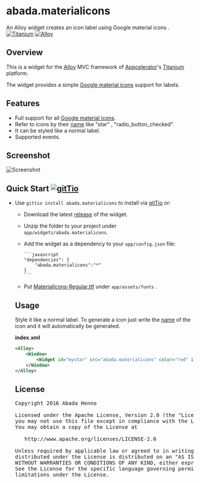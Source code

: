 # abada.materialicons
An Alloy widget creates an icon label using Google material icons . [![Titanium](http://www-static.appcelerator.com/badges/titanium-git-badge-sq.png)](http://www.appcelerator.com/titanium/) [![Alloy](http://www-static.appcelerator.com/badges/alloy-git-badge-sq.png)](http://www.appcelerator.com/alloy/)

## Overview
This is a widget for the [Alloy](http://projects.appcelerator.com/alloy/docs/Alloy-bootstrap/index.html) MVC framework of [Appcelerator](http://www.appcelerator.com)'s [Titanium](http://www.appcelerator.com/platform) platform.

The widget provides a simple [Google material icons](https://design.google.com/icons/) support for labels.

## Features
* Full support for all [Google material icons](https://design.google.com/icons/).
* Refer to icons by their [name](https://design.google.com/icons/) like "star" , "radio_button_checked".
* It can be styled like a normal label.
* Supported events.

## Screenshot
![Screenshot](https://raw.github.com/abada/abada.materialicons/master/docs/screenshot.png)

## Quick Start [![gitTio](http://gitt.io/badge.png)](http://gitt.io/component/abada.materialicons)
* Use `gittio install abada.materialicons` to install via [gitTio](http://gitt.io/cli) or:

  * Download the latest [release](https://github.com/abada/abada.materialicons/releases) of the widget.
  * Unzip the folder to your project under `app/widgets/abada.materialicons`.
  * Add the widget as a dependency to your `app/config.json` file:

        ```javascript
        "dependencies": {
            "abada.materialicons":"*"
        }
        ```
  * Put [MaterialIcons-Regular.ttf](https://github.com/google/material-design-icons/blob/master/iconfont/MaterialIcons-Regular.ttf) under  `app/assets/fonts` .


  ## Usage
  Style it like a normal label.
  To generate a icon just write the [name](https://design.google.com/icons) of the icon and it will automatically be generated.

	**index.xml**

	```xml
	<Alloy>
		<Window>
			<Widget id="mystar" src="abada.materialicons" color="red" icon="star" size="100"  onClick="clickMe"  />
		</Window>
	</Alloy>
	```

  ## License

  <pre>
  Copyright 2016 Abada Henno

  Licensed under the Apache License, Version 2.0 (the "License");
  you may not use this file except in compliance with the License.
  You may obtain a copy of the License at

     http://www.apache.org/licenses/LICENSE-2.0

  Unless required by applicable law or agreed to in writing, software
  distributed under the License is distributed on an "AS IS" BASIS,
  WITHOUT WARRANTIES OR CONDITIONS OF ANY KIND, either express or implied.
  See the License for the specific language governing permissions and
  limitations under the License.
  </pre>
